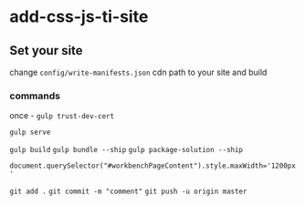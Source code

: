 # add-css-js-ti-site

## Set your site
change `config/write-manifests.json` cdn path to your site and build

### commands
once - `gulp trust-dev-cert`


`gulp serve`


`gulp build`
`gulp bundle --ship`
`gulp package-solution --ship`


`document.querySelector("#workbenchPageContent").style.maxWidth='1200px'`



`git add .`
`git commit -m "comment"`
`git push -u origin master`

